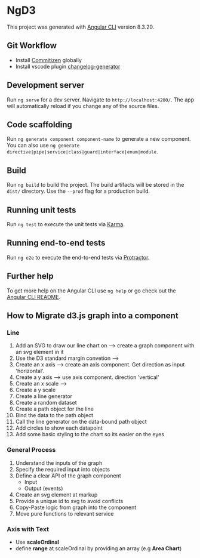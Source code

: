 # NgD3

This project was generated with [Angular CLI](https://github.com/angular/angular-cli) version 8.3.20.

## Git Workflow

* Install [Commitizen](https://marketplace.visualstudio.com/items?itemName=axetroy.vscode-changelog-generator) globally
* Install vscode plugin [changelog-generator](https://marketplace.visualstudio.com/items?itemName=axetroy.vscode-changelog-generator)

## Development server

Run `ng serve` for a dev server. Navigate to `http://localhost:4200/`. The app will automatically reload if you change any of the source files.

## Code scaffolding

Run `ng generate component component-name` to generate a new component. You can also use `ng generate directive|pipe|service|class|guard|interface|enum|module`.

## Build

Run `ng build` to build the project. The build artifacts will be stored in the `dist/` directory. Use the `--prod` flag for a production build.

## Running unit tests

Run `ng test` to execute the unit tests via [Karma](https://karma-runner.github.io).

## Running end-to-end tests

Run `ng e2e` to execute the end-to-end tests via [Protractor](http://www.protractortest.org/).

## Further help

To get more help on the Angular CLI use `ng help` or go check out the [Angular CLI README](https://github.com/angular/angular-cli/blob/master/README.md).


## How to Migrate d3.js graph into a component

### Line


1. Add an SVG to draw our line chart on --> create a graph component with an svg element in it
2. Use the D3 standard margin convetion --> 
3. Create an x axis --> create an axis component. Get direction as input 'horizontal'.
4. Create a y axis --> use axis component. direction 'vertical'
5. Create an x scale --> 
6. Create a y scale
7. Create a line generator
8. Create a random dataset
9. Create a path object for the line
10. Bind the data to the path object
11. Call the line generator on the data-bound path object
12. Add circles to show each datapoint
13. Add some basic styling to the chart so its easier on the eyes


### General Process
1. Understand the inputs of the graph
2. Specify the required input into objects
3. Define a clear API of the graph component
    * Input
    * Output (events)
4. Create an svg element at markup
5. Provide a unique id to svg to avoid conflicts
6. Copy-Paste logic from graph into the component
7. Move pure functions to relevant service


### Axis with Text
* Use **scaleOrdinal**
* define **range** at scaleOrdinal by providing an array (e.g **Area Chart**)
